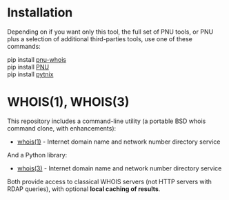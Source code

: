 # Installation
Depending on if you want only this tool, the full set of PNU tools, or PNU plus a selection of additional third-parties tools, use one of these commands:

pip install [pnu-whois](https://pypi.org/project/pnu-whois/)
<br>
pip install [PNU](https://pypi.org/project/PNU/)
<br>
pip install [pytnix](https://pypi.org/project/pytnix/)

# WHOIS(1), WHOIS(3)
This repository includes a command-line utility (a portable BSD whois command clone, with enhancements):
* [whois(1)](https://github.com/HubTou/whois/blob/main/WHOIS.1.md) - Internet domain name and network number directory service

And a Python library:
* [whois(3)](https://github.com/HubTou/whois/blob/main/WHOIS.3.md) - Internet domain name and network number directory service

Both provide access to classical WHOIS servers (not HTTP servers with RDAP queries), with optional **local caching of results**.
